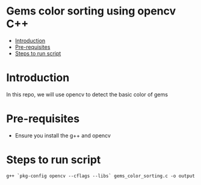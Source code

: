 # Gems color sorting using opencv C++
- [Introduction](#Introduction)
- [Pre-requisites](#pre-requisites)
- [Steps to run script](#Steps-to-run-script)

# Introduction
In this repo, we will use opencv to detect the basic color of gems

# Pre-requisites 
* Ensure you install the g++ and opencv

# Steps to run script
```
g++ `pkg-config opencv --cflags --libs` gems_color_sorting.c -o output

```
